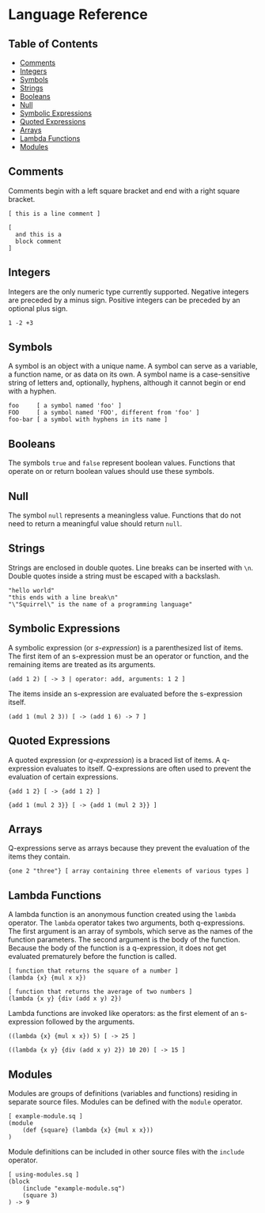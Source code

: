 Language Reference
==================

Table of Contents
-----------------
- [Comments](#comments)
- [Integers](#integers)
- [Symbols](#symbols)
- [Strings](#strings)
- [Booleans](#booleans)
- [Null](#null)
- [Symbolic Expressions](#symbolic-expressions)
- [Quoted Expressions](#quoted-expressions)
- [Arrays](#arrays)
- [Lambda Functions](#lambda-functions)
- [Modules](#modules)

Comments
--------
Comments begin with a left square bracket and end with a right square bracket.

```
[ this is a line comment ]

[
  and this is a
  block comment
]
```

Integers
--------
Integers are the only numeric type currently supported. Negative integers are
preceded by a minus sign. Positive integers can be preceded by an optional plus
sign.

```
1 -2 +3
```

Symbols
-------
A symbol is an object with a unique name. A symbol can serve as a variable, a
function name, or as data on its own. A symbol name is a case-sensitive string
of letters and, optionally, hyphens, although it cannot begin or end with a
hyphen.

```
foo     [ a symbol named 'foo' ]
FOO     [ a symbol named 'FOO', different from 'foo' ]
foo-bar [ a symbol with hyphens in its name ]
```

Booleans
--------
The symbols `true` and `false` represent boolean values. Functions that operate
on or return boolean values should use these symbols.

Null
----
The symbol `null` represents a meaningless value. Functions that do not
need to return a meaningful value should return `null`.

Strings
-------
Strings are enclosed in double quotes. Line breaks can be inserted with `\n`.
Double quotes inside a string must be escaped with a backslash.

```
"hello world"
"this ends with a line break\n"
"\"Squirrel\" is the name of a programming language"
```

Symbolic Expressions
--------------------
A symbolic expression (or *s-expression*) is a parenthesized list of items. The
first item of an s-expression must be an operator or function, and the
remaining items are treated as its arguments.

```
(add 1 2) [ -> 3 | operator: add, arguments: 1 2 ]
```

The items inside an s-expression are evaluated before the s-expression itself.

```
(add 1 (mul 2 3)) [ -> (add 1 6) -> 7 ]
```

Quoted Expressions
------------------
A quoted expression (or *q-expression*) is a braced list of items. A
q-expression evaluates to itself. Q-expressions are often used to prevent the
evaluation of certain expressions.

```
{add 1 2} [ -> {add 1 2} ]

{add 1 (mul 2 3}} [ -> {add 1 (mul 2 3}} ]
```

Arrays
------
Q-expressions serve as arrays because they prevent the evaluation of the items
they contain.

```
{one 2 "three"} [ array containing three elements of various types ]
```

Lambda Functions
----------------
A lambda function is an anonymous function created using the `lambda` operator.
The `lambda` operator takes two arguments, both q-expressions. The first
argument is an array of symbols, which serve as the names of the function
parameters. The second argument is the body of the function. Because the body
of the function is a q-expression, it does not get evaluated prematurely
before the function is called.

```
[ function that returns the square of a number ]
(lambda {x} {mul x x})

[ function that returns the average of two numbers ]
(lambda {x y} {div (add x y) 2})
```

Lambda functions are invoked like operators: as the first element of an
s-expression followed by the arguments.

```
((lambda {x} {mul x x}) 5) [ -> 25 ]

((lambda {x y} {div (add x y) 2}) 10 20) [ -> 15 ]
```

Modules
-------
Modules are groups of definitions (variables and functions) residing in
separate source files. Modules can be defined with the `module` operator.

```
[ example-module.sq ]
(module
    (def {square} (lambda {x} {mul x x}))
)
```

Module definitions can be included in other source files with the `include`
operator.

```
[ using-modules.sq ]
(block
    (include "example-module.sq")
    (square 3)
) -> 9
```
